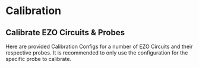 # Calibration

## Calibrate EZO Circuits & Probes

Here are provided Calibration Configs for a number of EZO Circuits and their respective probes. It is recommended to only use the configuration for the specific probe to calibrate.